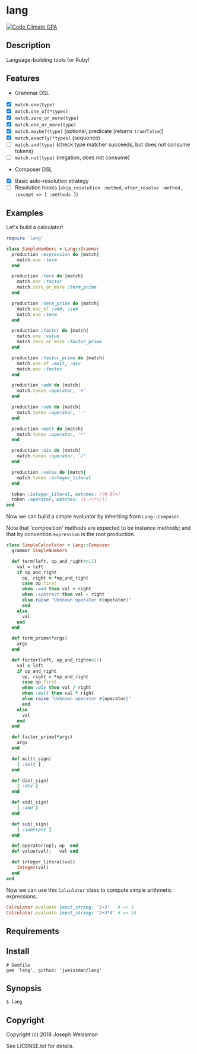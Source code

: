 # lang
[![Code Climate GPA](https://codeclimate.com/github/jweissman/lang/badges/gpa.svg)](https://codeclimate.com/github/jweissman/lang)

## Description

Language-building tools for Ruby!

## Features

 - Grammar DSL
 - [x] `match.one(type)`
 - [x] `match.one_of(*types)`
 - [x] `match.zero_or_more(type)`
 - [x] `match.one_or_more(type)`
 - [x] `match.maybe?(type)` (optional, predicate [returns `true`/`false`])
 - [x] `match.exactly(*types)` (sequence)
 - [ ] `match.and(type)` (check type matcher succeeds, but does not consume tokens)
 - [ ] `match.not(type)` (negation, does not consume)
 - Composer DSL
 - [x] Basic auto-resolution strategy
 - [ ] Resolution hooks (`skip_resolution :method`, `after_resolve :method, :except => [ :methods ]`)

## Examples

Let's build a calculator!

```ruby
require 'lang'

class SimpleNumbers < Lang::Grammar
  production :expression do |match|
    match.one :term
  end

  production :term do |match|
    match.one :factor
    match.zero_or_more :term_prime
  end

  production :term_prime do |match|
    match.one_of :add, :sub
    match.one :term
  end

  production :factor do |match|
    match.one :value
    match.zero_or_more :factor_prime
  end

  production :factor_prime do |match|
    match.one_of :mult, :div
    match.one :factor
  end

  production :add do |match|
    match.token :operator, '+'
  end

  production :sub do |match|
    match.token :operator, '-'
  end

  production :mult do |match|
    match.token :operator, '*'
  end

  production :div do |match|
    match.token :operator, '/'
  end

  production :value do |match|
    match.token :integer_literal
  end

  token :integer_literal, matches: /[0-9]+/
  token :operator, matches: /[-+\*\/]/
end
```

Now we can build a simple evaluator by inheriting from `Lang::Composer`.

Note that 'composition' methods are expected to be instance methods; and that by convention `expression` is the root production.

```ruby
class SimpleCalculator < Lang::Composer
  grammar SimpleNumbers

  def term(left, op_and_right=nil)
    val = left
    if op_and_right
      op, right = *op_and_right
      case op.first
      when :add then val + right
      when :subtract then val - right
      else raise "Unknown operator #{operator}"
      end
    else
      val
    end
  end

  def term_prime(*args)
    args
  end

  def factor(left, op_and_right=nil)
    val = left
    if op_and_right
      op, right = *op_and_right
      case op.first
      when :div then val / right
      when :mult then val * right
      else raise "Unknown operator #{operator}"
      end
    else
      val
    end
  end

  def factor_prime(*args)
    args
  end

  def mult(_sign)
    [ :mult ]
  end

  def div(_sign)
    [ :div ]
  end

  def add(_sign)
    [ :add ]
  end

  def sub(_sign)
    [ :subtract ]
  end

  def operator(op); op  end
  def value(val);   val end

  def integer_literal(val)
    Integer(val)
  end
end
```

Now we can use this `Calculator` class to compute simple arithmetic expressions.

```ruby
Calculator.evaluate input_string: '2+3'   # => 5
Calculator.evaluate input_string: '2+3*4' # => 14
```

## Requirements



## Install

    # Gemfile
    gem 'lang', github: 'jweissman/lang'

## Synopsis

    $ lang

## Copyright

Copyright (c) 2018 Joseph Weissman

See LICENSE.txt for details.
